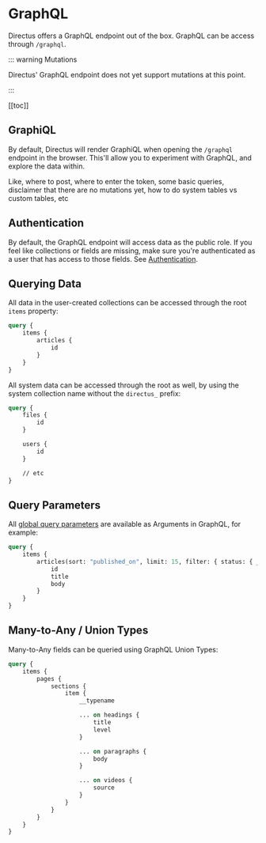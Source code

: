 # GraphQL

Directus offers a GraphQL endpoint out of the box. GraphQL can be access through `/graphql`.

::: warning Mutations

Directus' GraphQL endpoint does not yet support mutations at this point.

:::

[[toc]]

## GraphiQL

By default, Directus will render GraphiQL when opening the `/graphql` endpoint in the browser. This'll allow you to
experiment with GraphQL, and explore the data within.

Like, where to post, where to enter the token, some basic queries, disclaimer that there are no mutations yet, how to do
system tables vs custom tables, etc

## Authentication

By default, the GraphQL endpoint will access data as the public role. If you feel like collections or fields are
missing, make sure you're authenticated as a user that has access to those fields. See
[Authentication](/reference/api/authentication).

## Querying Data

All data in the user-created collections can be accessed through the root `items` property:

```graphql
query {
	items {
		articles {
			id
		}
	}
}
```

All system data can be accessed through the root as well, by using the system collection name without the `directus_`
prefix:

```graphql
query {
	files {
		id
	}

	users {
		id
	}

	// etc
}
```

## Query Parameters

All [global query parameters](/reference/api/query/) are available as Arguments in GraphQL, for example:

```graphql
query {
	items {
		articles(sort: "published_on", limit: 15, filter: { status: { _eq: "published" } }) {
			id
			title
			body
		}
	}
}
```

## Many-to-Any / Union Types

Many-to-Any fields can be queried using GraphQL Union Types:

```graphql
query {
	items {
		pages {
			sections {
				item {
					__typename

					... on headings {
						title
						level
					}

					... on paragraphs {
						body
					}

					... on videos {
						source
					}
				}
			}
		}
	}
}
```
